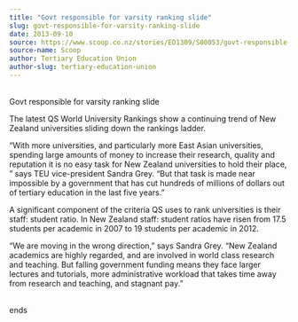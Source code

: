 ```yaml
---
title: "Govt responsible for varsity ranking slide"
slug: govt-responsible-for-varsity-ranking-slide
date: 2013-09-10
source: https://www.scoop.co.nz/stories/ED1309/S00053/govt-responsible-for-varsity-ranking-slide.htm
source-name: Scoop
author: Tertiary Education Union
author-slug: tertiary-education-union
---
```


<p><br>Govt responsible for varsity ranking slide</p>

<p>The latest
QS World University Rankings show a continuing trend of New
Zealand universities sliding down the rankings
ladder.</p>

<p>“With more universities, and particularly more
East Asian universities, spending  large amounts of money to
increase their research, quality and reputation it is no
easy task for New Zealand universities to hold their place,
” says TEU vice-president Sandra Grey. “But that task is
made near impossible by a government that has cut hundreds
of millions of dollars out of tertiary education in the last
five years.”</p>

<p>A significant component of the criteria QS
uses to rank universities is their staff: student ratio. In
New Zealand staff: student ratios have risen from 17.5
students per academic in 2007 to 19 students per academic in
2012.</p>

<p>“We are moving in the wrong direction,” says
Sandra Grey. “New Zealand academics are highly regarded,
and are involved in world class research and teaching. But
falling government funding means they face larger lectures
and tutorials, more administrative workload that takes time
away from research and teaching, and stagnant
pay.”</p>

<p><br>ends<br><p>

